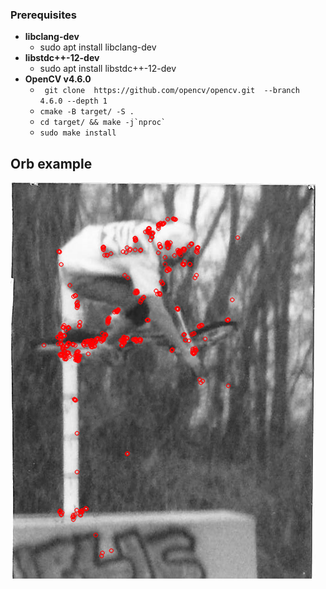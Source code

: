 

### Prerequisites
- **libclang-dev**
    - sudo apt install libclang-dev
- **libstdc++-12-dev**
    - sudo apt install libstdc++-12-dev
- **OpenCV v4.6.0**
    - ```  git clone  https://github.com/opencv/opencv.git  --branch 4.6.0 --depth 1 ```
    - ``` cmake -B target/ -S . ```
    - ``` cd target/ && make -j`nproc` ```
    - ``` sudo make install ```


## Orb example
![orb-features](docs/arial-detects.png)